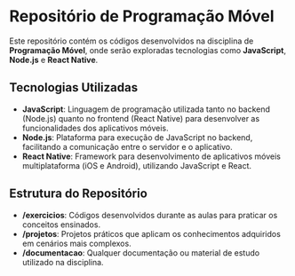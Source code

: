 # Repositório de Programação Móvel

Este repositório contém os códigos desenvolvidos na disciplina de **Programação Móvel**, onde serão exploradas tecnologias como **JavaScript**, **Node.js** e **React Native**.

## Tecnologias Utilizadas

- **JavaScript**: Linguagem de programação utilizada tanto no backend (Node.js) quanto no frontend (React Native) para desenvolver as funcionalidades dos aplicativos móveis.
- **Node.js**: Plataforma para execução de JavaScript no backend, facilitando a comunicação entre o servidor e o aplicativo.
- **React Native**: Framework para desenvolvimento de aplicativos móveis multiplataforma (iOS e Android), utilizando JavaScript e React.

## Estrutura do Repositório

- **/exercicios**: Códigos desenvolvidos durante as aulas para praticar os conceitos ensinados.
- **/projetos**: Projetos práticos que aplicam os conhecimentos adquiridos em cenários mais complexos.
- **/documentacao**: Qualquer documentação ou material de estudo utilizado na disciplina.

